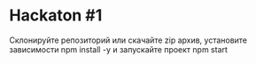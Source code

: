 # Hackaton #1
Склонируйте репозиторий или скачайте zip архив, установите зависимости npm install -y и запускайте проект npm start
